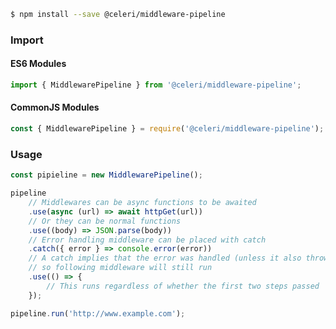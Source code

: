 
```bash
$ npm install --save @celeri/middleware-pipeline
```



### Import

#### ES6 Modules

```javascript
import { MiddlewarePipeline } from '@celeri/middleware-pipeline';
```

#### CommonJS Modules

```javascript
const { MiddlewarePipeline } = require('@celeri/middleware-pipeline');
```



### Usage

```javascript
const pipieline = new MiddlewarePipeline();

pipeline
	// Middlewares can be async functions to be awaited
	.use(async (url) => await httpGet(url))
	// Or they can be normal functions
	.use((body) => JSON.parse(body))
	// Error handling middleware can be placed with catch
	.catch({ error } => console.error(error))
	// A catch implies that the error was handled (unless it also throws),
	// so following middleware will still run
	.use(() => {
		// This runs regardless of whether the first two steps passed
	});

pipeline.run('http://www.example.com');
```
